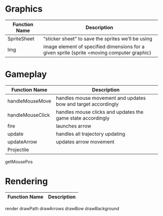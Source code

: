  # Graphics
 | Function Name | Description |
 | --- | --- |
SpriteSheet | “sticker sheet” to save the sprites we’ll be using |
Img | image element of specified dimensions for a given sprite (sprite =moving computer graphic) | 

# Gameplay
 | Function Name | Description |
 | --- | --- |
handleMouseMove | handles mouse movement and updates bow and target accordingly |
handleMouseClick | handles mouse clicks and updates the game state accordingly |
fire | launches arrow |
update | handles all trajectory updating |
updateArrow | updates arrow movement | 
Projectile | 
getMousePos

# Rendering
 | Function Name | Description |
 | --- | --- |
render
drawPath
drawArrows
drawBow
drawBackground

